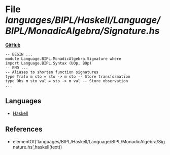 # File _languages/BIPL/Haskell/Language/BIPL/MonadicAlgebra/Signature.hs_
**[GitHub](https://github.com/softlang/yas/blob/master/languages/BIPL/Haskell/Language/BIPL/MonadicAlgebra/Signature.hs)**
```
-- BEGIN ...
module Language.BIPL.MonadicAlgebra.Signature where
import Language.BIPL.Syntax (UOp, BOp)
-- END ...
-- Aliases to shorten function signatures
type Trafo m sto = sto -> m sto -- Store transformation
type Obs m sto val = sto -> m val -- Store observation
...
```

## Languages
* [Haskell](../languages/Haskell.md)

## References
* elementOf('languages/BIPL/Haskell/Language/BIPL/MonadicAlgebra/Signature.hs',haskell(text))

